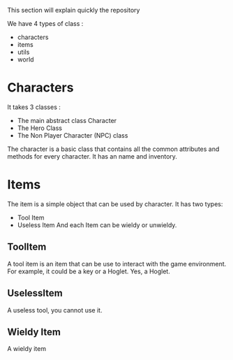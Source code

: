 This section will explain quickly the repository

We have 4 types of class :
- characters
- items
- utils
- world

# Characters

It takes 3 classes :
  - The main abstract class Character
  - The Hero Class
  - The Non Player Character (NPC) class

The character is a basic class that contains all the common attributes and methods for every character. It has an name and inventory.

# Items
The item is a simple object that can be used by character. It has two types:
- Tool Item
- Useless Item
And each Item can be wieldy or unwieldy.

## ToolItem
A tool item is an item that can be use to interact with the game environment. For example, it could be a key or a Hoglet. Yes, a Hoglet.

## UselessItem
A useless tool, you cannot use it.

## Wieldy Item
A wieldy item